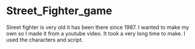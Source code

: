 # Street_Fighter_game

Street fighter is very old it has been there since 1987.
I wanted to make my own so I made it from a youtube video.
It took a very long time to make. I used the characters and script.
